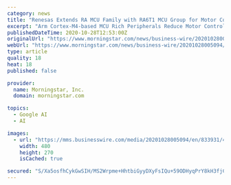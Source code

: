 ```yaml
---
category: news
title: "Renesas Extends RA MCU Family with RA6T1 MCU Group for Motor Control and AI-based Endpoint Predictive Maintenance"
excerpt: "Arm Cortex-M4-based MCU Rich Peripherals Reduce Motor Control BOM Cost and Supports Predictive Maintenance Solution with Google’s TensorFlow Lite for Microcontrollers Renesas Electronics Corporation (TSE:6723),"
publishedDateTime: 2020-10-28T12:53:00Z
originalUrl: "https://www.morningstar.com/news/business-wire/20201028005094/renesas-extends-ra-mcu-family-with-ra6t1-mcu-group-for-motor-control-and-ai-based-endpoint-predictive-maintenance"
webUrl: "https://www.morningstar.com/news/business-wire/20201028005094/renesas-extends-ra-mcu-family-with-ra6t1-mcu-group-for-motor-control-and-ai-based-endpoint-predictive-maintenance"
type: article
quality: 18
heat: 18
published: false

provider:
  name: Morningstar, Inc.
  domain: morningstar.com

topics:
  - Google AI
  - AI

images:
  - url: "https://mms.businesswire.com/media/20201028005094/en/833931/4/Renesas_ra6t1.jpg"
    width: 480
    height: 270
    isCached: true

secured: "S/Xa5osfhCykGwSIH/MS2Wrpme+HhtbiGyyDXyFsIQu+59ODHyqPrY8kH3fjC/MaIkVGFkH2XdEi/CLvaa7je6j0qKQxt+nlkVNZe7SVtb9rJGgrlzYsV9KJquGvBgJVdjFgyAKWjKJEpJCIlYBfFFnyKAlP5DFROQUGSfdgYgQboGZ/FcOx/Ds5BUVkkPim9jw/o0vy/AaziMZos7DpqaV8eyzFFiv7el69UenrMWtbjSggVUL6MEtgeHmBb2XrFaBMeArFW5xrEYyuwZjpnkfbPbPogGRqRbL2Cc/yZkcB3sHXrhUKfRpAgUhBuHU4snMLBIjeaR8KSpR073U59kjpyfGHESo7B+jlpakxSe4=;MgXO5QKdBRDUxoN4Di0N1Q=="
---
```


